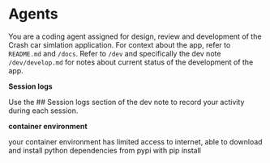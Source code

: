 # Agents

You are a coding agent assigned for design, review and development of the Crash car simlation application.
For context about the app, refer to `README.md` and `/docs`.  Refer to `/dev` and specifically the dev note `/dev/develop.md` for notes about current status of the development of the app. 

__Session logs__

Use the ## Session logs section of the dev note to record your activity during each session.

__container environment__

your container environment has limited access to internet, able to download and install python dependencies from pypi with pip install